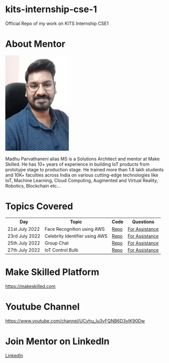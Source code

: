# kits-internship-cse-1
Official Repo of my work on KITS Internship CSE1

# About Mentor
<img src="https://raw.githubusercontent.com/madblocksgit/ETAI-2021---VSSUT-11th-aug-iot-session/main/maddy.jpg" height="300" width="200" />

Madhu Parvathaneni alias MS is a Solutions Architect and mentor at Make Skilled. He has 10+ years of experience in building IoT products from prototype stage to production stage. He trained more than 1.8 lakh students and 10K+ faculties across India on various cutting-edge technologies like IoT, Machine Learning, Cloud Computing, Augmented and Virtual Reality, Robotics, Blockchain etc...

# Topics Covered
<table>
  <tr>
    <th>Day</th>
    <th>Topic</th>
    <th>Code</th>
    <th>Questions</th>
  </tr>
  <tr>
    <td>21st July 2022</td>
    <td>Face Recognition using AWS</td>
    <td><a href="https://github.com/maddydevgits/aws-maddy-talks-episode1">Repo</td>
    <td><a href="https://t.me/+GGiAl2rgRZM4OWJl">For Assistance</td>
  </tr>
  <tr>
    <td>23rd July 2022</td>
    <td>Celebrity Identifier using AWS</td>
    <td><a href="https://github.com/maddydevgits/celebrity-face-recognition">Repo</td>
    <td><a href="https://t.me/+GGiAl2rgRZM4OWJl">For Assistance</td>
  </tr>
  <tr>
    <td>25th July 2022</td>
    <td>Group Chat</td>
    <td><a href="">Repo</td>
    <td><a href="https://t.me/+GGiAl2rgRZM4OWJl">For Assistance</td>
  </tr>
  <tr>
    <td>27th July 2022</td>
    <td>IoT Control Bulb</td>
    <td><a href="https://github.com/maddydevgits/kits-internship-cse-1/tree/main/project4">Repo</td>
    <td><a href="https://t.me/+GGiAl2rgRZM4OWJl">For Assistance</td>
  </tr>
</table>

# Make Skilled Platform
https://makeskilled.com

# Youtube Channel
https://www.youtube.com/channel/UCyhu_lu3vFQNB6D3yIK90Dw

# Join Mentor on LinkedIn
<a href="https://linkedin.com/in/MadhuPIoT">LinkedIn</a>
